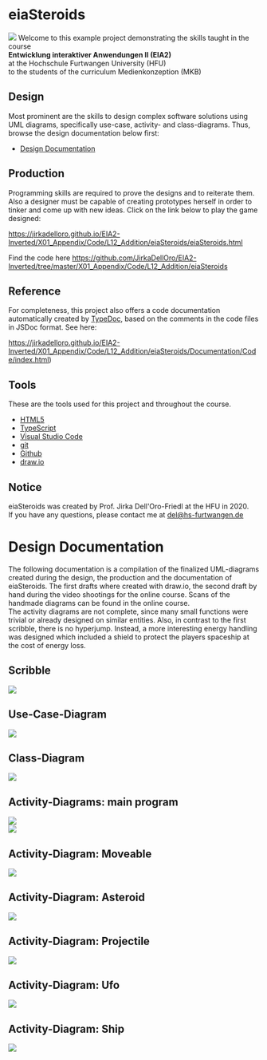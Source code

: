 # eiaSteroids

![](Img/Splash.png)
Welcome to this example project demonstrating the skills taught in the course  
**Entwicklung interaktiver Anwendungen II (EIA2)**  
at the Hochschule Furtwangen University (HFU)  
to the students of the curriculum Medienkonzeption (MKB)  

## Design
Most prominent are the skills to design complex software solutions using UML diagrams, specifically use-case, activity- and class-diagrams. Thus, browse the design documentation below first:  

- [Design Documentation](#design-documentation)  

## Production
Programming skills are required to prove the designs and to reiterate them. Also a designer must be capable of creating prototypes herself in order to tinker and come up with new ideas. Click on the link below to play the game designed:  

https://jirkadelloro.github.io/EIA2-Inverted/X01_Appendix/Code/L12_Addition/eiaSteroids/eiaSteroids.html

Find the code here
https://github.com/JirkaDellOro/EIA2-Inverted/tree/master/X01_Appendix/Code/L12_Addition/eiaSteroids

## Reference
For completeness, this project also offers a code documentation automatically created by [TypeDoc](https://typedoc.org/), based on the comments in the code files in JSDoc format. See here:

https://jirkadelloro.github.io/EIA2-Inverted/X01_Appendix/Code/L12_Addition/eiaSteroids/Documentation/Code/index.html)

## Tools
These are the tools used for this project and throughout the course.
- [HTML5](https://developer.mozilla.org/en-US/docs/Web/Guide/HTML/HTML5)
- [TypeScript](https://www.typescriptlang.org/)
- [Visual Studio Code](https://code.visualstudio.com/)
- [git](https://git-scm.com/)
- [Github](https://github.com/)
- [draw.io](https://www.draw.io/)

## Notice
eiaSteroids was created by Prof. Jirka Dell'Oro-Friedl at the HFU in 2020.  
If you have any questions, please contact me at del@hs-furtwangen.de

<p style="page-break-after:always;"></p>  

# Design Documentation
The following documentation is a compilation of the finalized UML-diagrams created during the design, the production and the documentation of eiaSteroids. The first drafts where created with draw.io, the second draft by hand during the video shootings for the online course. Scans of the handmade diagrams can be found in the online course.  
The activity diagrams are not complete, since many small functions were trivial or already designed on similar entities. Also, in contrast to the first scribble, there is no hyperjump. Instead, a more interesting energy handling was designed which included a shield to protect the players spaceship at the cost of energy loss.

## Scribble
![](Documentation/Diagrams/Asteroids_Scribble.svg)

<p style="page-break-after:always;"></p>  

## Use-Case-Diagram
![](Documentation/Diagrams/Asteroids_UseCaseDiagram.svg)

<p style="page-break-after:always;"></p>  

## Class-Diagram
![](Documentation/Diagrams/Asteroids_ClassDiagram.svg)

<p style="page-break-after:always;"></p>  

## Activity-Diagrams: main program
![](Documentation/Diagrams/Asteroids_ActivityDiagram-Main_1.svg)  
![](Documentation/Diagrams/Asteroids_ActivityDiagram-Main_2.svg)

<p style="page-break-after:always;"></p>  

## Activity-Diagram: Moveable
![](Documentation/Diagrams/Asteroids_ActivityDiagram-Moveable.svg) 

<p style="page-break-after:always;"></p>  

## Activity-Diagram: Asteroid
![](Documentation/Diagrams/Asteroids_ActivityDiagram-Asteroid.svg) 

<p style="page-break-after:always;"></p>  

## Activity-Diagram: Projectile
![](Documentation/Diagrams/Asteroids_ActivityDiagram-Projectile.svg) 

<p style="page-break-after:always;"></p>  

## Activity-Diagram: Ufo
![](Documentation/Diagrams/Asteroids_ActivityDiagram-Ufo.svg) 

<p style="page-break-after:always;"></p>  

## Activity-Diagram: Ship
![](Documentation/Diagrams/Asteroids_ActivityDiagram-Ship.svg) 


